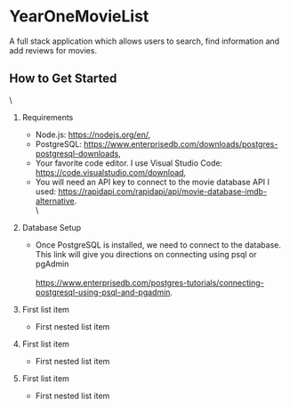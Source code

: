 # YearOneMovieList
A full stack application which allows users to search, find information and add reviews for movies.

## How to Get Started 

\
1.  Requirements
     - Node.js: https://nodejs.org/en/,
     - PostgreSQL: https://www.enterprisedb.com/downloads/postgres-postgresql-downloads,
     - Your favorite code editor.  I use Visual Studio Code:  https://code.visualstudio.com/download,
     - You will need an API key to connect to the movie database API I used:  https://rapidapi.com/rapidapi/api/movie-database-imdb-alternative.
\
\

2. Database Setup
     - Once PostgreSQL is installed, we need to connect to the database.  This link will give you directions on connecting using psql or pgAdmin
    \
    \
        https://www.enterprisedb.com/postgres-tutorials/connecting-postgresql-using-psql-and-pgadmin.
        




























100. First list item
     - First nested list item

100. First list item
     - First nested list item

100. First list item
     - First nested list item

